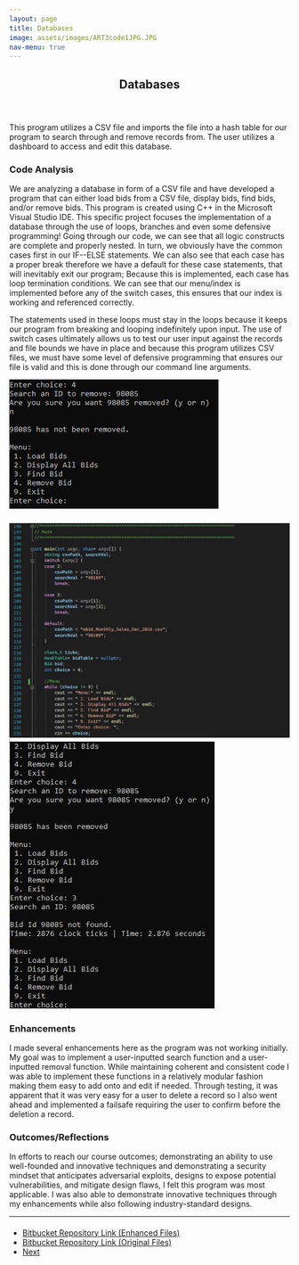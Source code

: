 ```yaml
---
layout: page
title: Databases
image: assets/images/ART3code1JPG.JPG
nav-menu: true
---
```


<!-- Main -->
<div id="main" class="alt">

<!-- One -->
<section id="one">
	<div class="inner">
		<header class="major">
			<h1>Databases</h1>
		</header>

<!-- Content -->
<h2 id="content"></h2>
<p>This program utilizes a CSV file and imports the file into a hash table for our program to search through and remove records from. The user utilizes a dashboard to access and edit this database.</p>
<div class="row">
	<div class="6u 12u$(small)">
		<h3>Code Analysis</h3>
<p>We are analyzing a database in form of a CSV file and have developed a program that can either  load bids from a CSV file, display bids, find bids, and/or remove bids. This program is created using C++ in the Microsoft Visual Studio IDE. This specific project focuses the implementation of a database through the use of loops, branches and even some defensive programming! Going through our code, we can see that all logic constructs are complete and properly nested. In turn, we obviously have the common cases first in our IF--ELSE statements. We can also see that each case has a proper break therefore we have a default for these case statements, that will inevitably exit our program; Because this is implemented, each case has loop termination conditions.  We can see that our menu/index is implemented before any of the switch cases, this ensures that our index is working and referenced correctly.</p>
<p>The statements used in these loops must stay in the loops because it keeps our program from breaking and looping indefinitely upon input. The use of switch cases ultimately allows us to test our user input against the records and file bounds we have in place and because this program utilizes CSV files, we must have some level of defensive programming that ensures our file is valid and this is done through our command line arguments.</p>
		<div class="12u$ 12u$(medium)"><span class="image fit"><img src="assets/images/ART3term5.JPG" alt="" /></span></div>
</div>
	<div class="6u$ 12u$(small)">
		<h3></h3>
<div class="12u$ 12u$(medium)"><span class="image fit"><img src="assets/images/ART3_code.JPG" alt="" /></span></div>
<div class="12u$ 12u$(medium)"><span class="image fit"><img src="assets/images/ART3term6.JPG" alt="" /></span></div>
	</div>
	<!-- Break -->
	<div class="6u 12u$(small)">
		<h3>Enhancements</h3>
<p> I made several enhancements here as the program was not working initially. My goal was to implement a user-inputted search function and a user-inputted removal function. While maintaining coherent and consistent code I was able to implement these functions in a relatively modular fashion making them easy to add onto and edit if needed. Through testing, it was apparent that it was very easy for a user to delete a record so I also went ahead and implemented a failsafe requiring the user to confirm before the deletion a record.
</p>
	</div>
	<div class="6u 12u$(small)">
		<h3>Outcomes/Reflections</h3>
<p>In efforts to reach our course outcomes; demonstrating an ability to use well-founded and innovative techniques and demonstrating a security mindset that anticipates adversarial exploits, designs to expose potential vulnerabilities, and mitigate design flaws, I felt this program was most applicable. I was also able to demonstrate innovative techniques through my enhancements while also following industry-standard designs. 
</p>
       </div>
</div>

<hr class="major" />
		
<!-- Buttons -->
<h4></h4>
<ul class="actions vertical">
	<li><a href="https://bitbucket.org/xanderlbell/artifact_3_enhanced/src/master/" class="button fit">Bitbucket Repository Link (Enhanced Files)</a></li>
	<li><a href="https://bitbucket.org/xanderlbell/artifact_3_orginal/src/master/" class="button fit">Bitbucket Repository Link (Original Files)</a></li>
	<li><a href="https://xander325.github.io/xanderbell.github.io/artifact_two.html" class="button special fit">Next</a></li>
	</ul>
</div>
